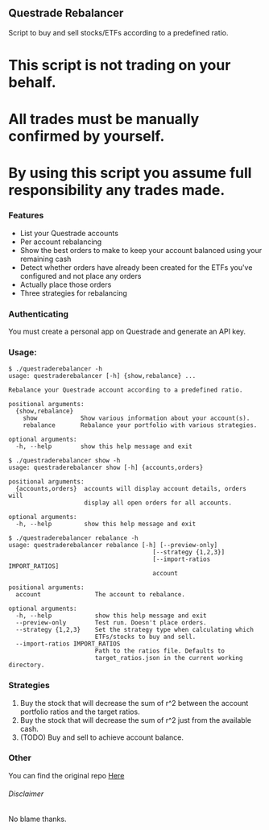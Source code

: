 ## Questrade Rebalancer
Script to buy and sell stocks/ETFs according to a predefined ratio.

# This script is not trading on your behalf.
# All trades must be manually confirmed by yourself.
# By using this script you assume full responsibility any trades made. 

### Features
- List your Questrade accounts
- Per account rebalancing
- Show the best orders to make to keep your account balanced using your remaining cash
- Detect whether orders have already been created for the ETFs you've configured and not place any orders
- Actually place those orders
- Three strategies for rebalancing

### Authenticating

You must create a personal app on Questrade and generate an API key.

### Usage:

```
$ ./questraderebalancer -h
usage: questraderebalancer [-h] {show,rebalance} ...

Rebalance your Questrade account according to a predefined ratio.

positional arguments:
  {show,rebalance}
    show            Show various information about your account(s).
    rebalance       Rebalance your portfolio with various strategies.

optional arguments:
  -h, --help        show this help message and exit

```

```
$ ./questraderebalancer show -h
usage: questraderebalancer show [-h] {accounts,orders}

positional arguments:
  {accounts,orders}  accounts will display account details, orders will
                     display all open orders for all accounts.

optional arguments:
  -h, --help         show this help message and exit
```

```
$ ./questraderebalancer rebalance -h
usage: questraderebalancer rebalance [-h] [--preview-only]
                                        [--strategy {1,2,3}]
                                        [--import-ratios IMPORT_RATIOS]
                                        account

positional arguments:
  account               The account to rebalance.

optional arguments:
  -h, --help            show this help message and exit
  --preview-only        Test run. Doesn't place orders.
  --strategy {1,2,3}    Set the strategy type when calculating which
                        ETFs/stocks to buy and sell.
  --import-ratios IMPORT_RATIOS
                        Path to the ratios file. Defaults to
                        target_ratios.json in the current working directory.

```

### Strategies

1. Buy the stock that will decrease the sum of r^2 between the account portfolio
ratios and the target ratios.
2. Buy the stock that will decrease the sum of r^2 just from the available cash.
3. (TODO) Buy and sell to achieve account balance.

### Other

You can find the original repo [Here](https://github.com/mobad/questradeRebalancer)

###### Disclaimer
No blame thanks.

